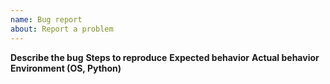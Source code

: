 ```yaml
---
name: Bug report
about: Report a problem
---
```


**Describe the bug**
**Steps to reproduce**
**Expected behavior**
**Actual behavior**
**Environment (OS, Python)**

